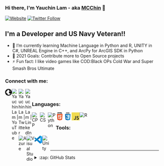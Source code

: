 ### Hi there, I'm Yauchin Lam - aka [MCChin][website] 👋

[![Website](https://img.shields.io/website?label=Yauchin&style=for-the-badge&url=https%3A%2F%2Fcodestackr.com)](https://sample-yauchinlam.azurewebsites.net/)
[![Twitter Follow](https://img.shields.io/twitter/follow/LamYauchin?color=1DA1F2&logo=twitter&style=for-the-badge)](https://twitter.com/LamYauchin)

## I'm a Developer and US Navy Veteran!!

- 🌱 I’m currently learning Machine Language in Python and R, UNITY in C#, UNREAL Engine in C++, and ArcPy for ArcGIS SDK in Python
- 🥅 2021 Goals: Contribute more to Open Source projects
- ⚡ Fun fact: I like video games like COD:Black OPs Cold War and Super Smash Bros Ultimate
### Connect with me:

[<img align="left" alt="Yauchin Lam | Azure DevOps" width="22px" src="https://raw.githubusercontent.com/iconic/open-iconic/master/svg/globe.svg" />][website]
[<img align="left" alt="Yauchin Lam | YouTube" width="22px" src="https://cdn.jsdelivr.net/npm/simple-icons@v3/icons/youtube.svg" />][youtube]
[<img align="left" alt="Yauchin Lam | Twitter" width="22px" src="https://cdn.jsdelivr.net/gh/devicons/devicon/icons/twitter/twitter-original.svg" />][twitter]
[<img align="left" alt="Yauchin Lam | LinkedIn" width="22px" src="https://cdn.jsdelivr.net/npm/simple-icons@v3/icons/linkedin.svg" />][linkedin]
 <br />
### Languages:
[<img align="left" alt="CPP" width="26px" src="https://cdn.jsdelivr.net/gh/devicons/devicon/icons/cplusplus/cplusplus-original.svg"/>][CPP]
[<img align="left" alt="CS" width="26px" src="https://cdn.jsdelivr.net/gh/devicons/devicon/icons/csharp/csharp-plain.svg" />][CS]
[<img align="left" alt="Python" width="26px" src="https://cdn.jsdelivr.net/gh/devicons/devicon/icons/python/python-original.svg" />][Python]
[<img align="left" alt="HTML5" width="26px" src="https://raw.githubusercontent.com/github/explore/80688e429a7d4ef2fca1e82350fe8e3517d3494d/topics/html/html.png" />][HTML5]
[<img align="left" alt="CSS3" width="26px" src="https://raw.githubusercontent.com/github/explore/80688e429a7d4ef2fca1e82350fe8e3517d3494d/topics/css/css.png" />][CSS3]
[<img align="left" alt="JS" width="26px" src="https://raw.githubusercontent.com/github/explore/80688e429a7d4ef2fca1e82350fe8e3517d3494d/topics/javascript/javascript.png" />][JS]
[<img align="left" alt="R" width="26px" src="https://www.r-project.org/logo/Rlogo.svg"/>][R]
 <br />
### Tools:
[<img align="left" alt="Azure" width="26px" src="https://cdn.jsdelivr.net/gh/devicons/devicon/icons/azure/azure-original.svg"/>][Azure]
[<img align="left" alt="Visual Studio" width="26px" src="https://cdn.jsdelivr.net/gh/devicons/devicon/icons/visualstudio/visualstudio-plain.svg"/>][VS]
[<img align="left" alt="Visual Studio Code" width="26px" src="https://raw.githubusercontent.com/github/explore/80688e429a7d4ef2fca1e82350fe8e3517d3494d/topics/visual-studio-code/visual-studio-code.png" />][VSC]
[<img align="left" alt="Unity" width="26px" src="https://cdn.jsdelivr.net/gh/devicons/devicon/icons/unity/unity-original.svg" />][Unity]

<br />
<br />

---

<details>
  <summary>:zap: GitHub Stats</summary>

  <img align="left" alt="Yauchin's GitHub Stats" src="https://github-readme-stats.codestackr.vercel.app/api?username=yauchinlam&show_icons=true&hide_border=true" />

</details>

[website]: https://sample-yauchinlam.azurewebsites.net/
[twitter]: https://twitter.com/LamYauchin
[youtube]: https://www.youtube.com/channel/UC8kZQmHAmO2gycQxqupX0dg
[linkedin]: https://www.linkedin.com/in/yauchinlam/
[Azure]: https://en.wikipedia.org/wiki/Microsoft_Azure
[HTML5]: https://en.wikipedia.org/wiki/HTML5
[CSS3]:https://en.wikipedia.org/wiki/CSS
[JS]:https://en.wikipedia.org/wiki/JavaScript
[CPP]: https://en.wikipedia.org/wiki/C%2B%2B
[CS]: https://en.wikipedia.org/wiki/C_Sharp_(programming_language)
[R]: https://en.wikipedia.org/wiki/R_(programming_language)
[Python]: https://en.wikipedia.org/wiki/Python_(programming_language)
[VSC]: https://en.wikipedia.org/wiki/Visual_Studio_Code
[VS]: https://en.wikipedia.org/wiki/Microsoft_Visual_Studio
[Unity]:https://en.wikipedia.org/wiki/Unity_(game_engine)